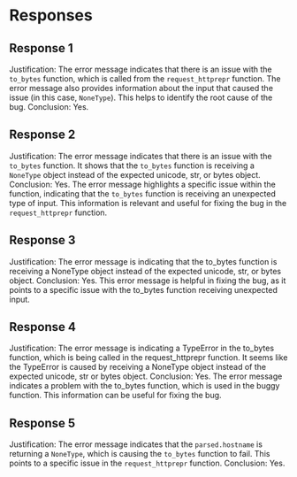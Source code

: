 # Responses
## Response 1
Justification: The error message indicates that there is an issue with the `to_bytes` function, which is called from the `request_httprepr` function. The error message also provides information about the input that caused the issue (in this case, `NoneType`). This helps to identify the root cause of the bug.
Conclusion: Yes.

## Response 2
Justification: The error message indicates that there is an issue with the `to_bytes` function. It shows that the `to_bytes` function is receiving a `NoneType` object instead of the expected unicode, str, or bytes object.
Conclusion: Yes. The error message highlights a specific issue within the function, indicating that the `to_bytes` function is receiving an unexpected type of input. This information is relevant and useful for fixing the bug in the `request_httprepr` function.

## Response 3
Justification: The error message is indicating that the to_bytes function is receiving a NoneType object instead of the expected unicode, str, or bytes object.
Conclusion: Yes. This error message is helpful in fixing the bug, as it points to a specific issue with the to_bytes function receiving unexpected input.

## Response 4
Justification: The error message is indicating a TypeError in the to_bytes function, which is being called in the request_httprepr function. It seems like the TypeError is caused by receiving a NoneType object instead of the expected unicode, str or bytes object.
Conclusion: Yes. The error message indicates a problem with the to_bytes function, which is used in the buggy function. This information can be useful for fixing the bug.

## Response 5
Justification: The error message indicates that the `parsed.hostname` is returning a `NoneType`, which is causing the `to_bytes` function to fail. This points to a specific issue in the `request_httprepr` function. 
Conclusion: Yes.

